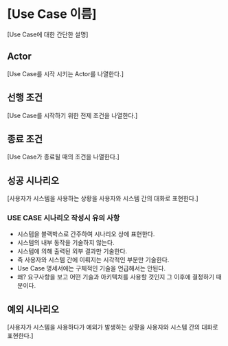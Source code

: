 # [Use Case 이름]
[Use Case에 대한 간단한 설명]

## Actor
[Use Case를 시작 시키는 Actor를 나열한다.]

## 선행 조건
[Use Case를 시작하기 위한 전제 조건을 나열한다.]

## 종료 조건
[Use Case가 종료될 때의 조건을 나열한다.]

## 성공 시나리오
[사용자가 시스템을 사용하는 상황을 사용자와 시스템 간의 대화로 표현한다.]

### USE CASE 시나리오 작성시 유의 사항
- 시스템을 블랙박스로 간주하여 시나리오 상에 표현한다.
- 시스템의 내부 동작을 기술하지 않는다.
- 시스템에 의해 출력된 외부 결과만 기술한다.
- 즉 사용자와 시스템 간에 이뤄지는 시각적인 부분만 기술한다.
- Use Case 명세서에는 구체적인 기술을 언급해서는 안된다.
- 왜? 요구사항을 보고 어떤 기술과 아키텍처를 사용할 것인지 그 이후에 결정하기 때문이다.

## 예외 시나리오
[사용자가 시스템을 사용하다가 예외가 발생하는 상황을 사용자와 시스템 간의 대화로 표현한다.]
